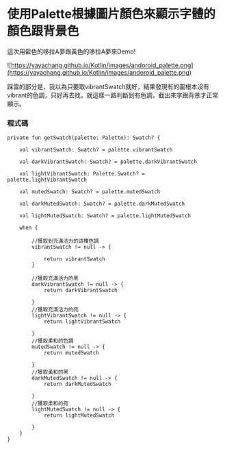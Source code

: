 # 使用Palette根據圖片顏色來顯示字體的顏色跟背景色

這次用藍色的哆拉A夢跟黃色的哆拉A夢來Demo!

![https://yayachang.github.io/Kotlin/images/andoroid_palette.png](https://yayachang.github.io/Kotlin/images/andoroid_palette.png)

踩雷的部分是，我以為只要取vibrantSwatch就好，結果發現有的圖根本沒有vibrant的色調，只好再去找，就這樣一路判斷到有色調，截出來字跟背景才正常顯示。

### 程式碼

```
private fun getSwatch(palette: Palette): Swatch? {

    val vibrantSwatch: Swatch? = palette.vibrantSwatch

    val darkVibrantSwatch: Swatch? = palette.darkVibrantSwatch

    val lightVibrantSwatch: Palette.Swatch? = palette.lightVibrantSwatch

    val mutedSwatch: Swatch? = palette.mutedSwatch

    val darkMutedSwatch: Swatch? = palette.darkMutedSwatch

    val lightMutedSwatch: Swatch? = palette.lightMutedSwatch

    when {

        //獲取到充滿活力的這種色調
        vibrantSwatch != null -> {

            return vibrantSwatch
        }

        //獲取充滿活力的黑
        darkVibrantSwatch != null -> {
            return darkVibrantSwatch

        }
        //獲取充滿活力的亮
        lightVibrantSwatch != null -> {
            return lightVibrantSwatch

        }
        //獲取柔和的色調
        mutedSwatch != null -> {
            return mutedSwatch

        }
        //獲取柔和的黑
        darkMutedSwatch != null -> {
            return darkMutedSwatch

        }
        //獲取柔和的亮
        lightMutedSwatch != null -> {
            return lightMutedSwatch

        }
    }
}
```
